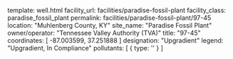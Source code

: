 template: well.html
facility_url: facilities/paradise-fossil-plant
facility_class: paradise_fossil_plant
permalink: facilities/paradise-fossil-plant/97-45
location: "Muhlenberg County, KY"
site_name: "Paradise Fossil Plant"
owner/operator: "Tennessee Valley Authority (TVA)"
title: "97-45"
coordinates: [
  -87.003599,
  37.251888
]
designation: "Upgradient"
legend: "Upgradient, In Compliance"
pollutants: [
  {
    type: ''
  }
]

